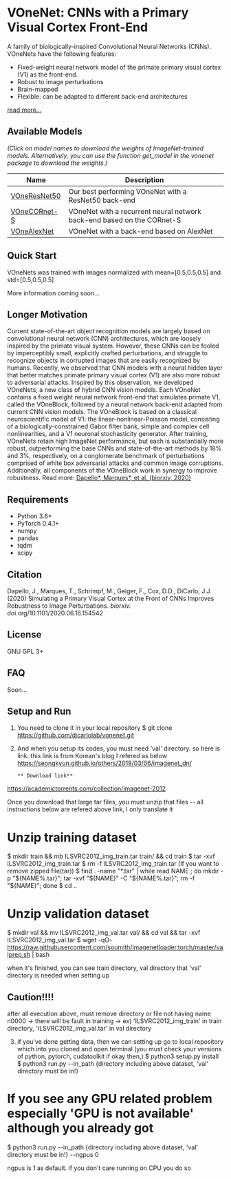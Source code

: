 
# VOneNet: CNNs with a Primary Visual Cortex Front-End

A family of biologically-inspired Convolutional Neural Networks (CNNs). VOneNets have the following features:
- Fixed-weight neural network model of the primate primary visual cortex (V1) as the front-end.
- Robust to image perturbations
- Brain-mapped
- Flexible: can be adapted to different back-end architectures

[read more...](#longer-motivation)

## Available Models
*(Click on model names to download the weights of ImageNet-trained models. Alternatively, you can use the function get_model in the vonenet package to download the weights.)*

| Name     | Description                                                              |
| -------- | ------------------------------------------------------------------------ |
| [VOneResNet50](https://vonenet-models.s3.us-east-2.amazonaws.com/voneresnet50_e70.pth.tar) | Our best performing VOneNet with a ResNet50 back-end |
| [VOneCORnet-S](https://vonenet-models.s3.us-east-2.amazonaws.com/vonecornets_e70.pth.tar) | VOneNet with a recurrent neural network back-end based on the CORnet-S |
| [VOneAlexNet](https://vonenet-models.s3.us-east-2.amazonaws.com/vonealexnet_e70.pth.tar) | VOneNet with a back-end based on AlexNet         |


## Quick Start

VOneNets was trained with images normalized with mean=[0.5,0.5,0.5] and std=[0.5,0.5,0.5]

More information coming soon...


## Longer Motivation

Current state-of-the-art object recognition models are largely based on convolutional neural network (CNN) architectures, which are loosely inspired by the primate visual system. However, these CNNs can be fooled by imperceptibly small, explicitly crafted perturbations, and struggle to recognize objects in corrupted images that are easily recognized by humans. Recently, we observed that CNN models with a neural hidden layer that better matches primate primary visual cortex (V1) are also more robust to adversarial attacks. Inspired by this observation, we developed VOneNets, a new class of hybrid CNN vision models. Each VOneNet contains a fixed weight neural network front-end that simulates primate V1, called the VOneBlock, followed by a neural network back-end adapted from current CNN vision models. The VOneBlock is based on a classical neuroscientific model of V1: the linear-nonlinear-Poisson model, consisting of a biologically-constrained Gabor filter bank, simple and complex cell nonlinearities, and a V1 neuronal stochasticity generator. After training, VOneNets retain high ImageNet performance, but each is substantially more robust, outperforming the base CNNs and state-of-the-art methods by 18% and 3%, respectively, on a conglomerate benchmark of perturbations comprised of white box adversarial attacks and common image corruptions. Additionally, all components of the VOneBlock work in synergy to improve robustness. 
Read more: [Dapello\*, Marques\*, et al. (biorxiv, 2020)](https://doi.org/10.1101/2020.06.16.154542)



## Requirements

- Python 3.6+
- PyTorch 0.4.1+
- numpy
- pandas
- tqdm
- scipy


## Citation

Dapello, J., Marques, T., Schrimpf, M., Geiger, F., Cox, D.D., DiCarlo, J.J. (2020) Simulating a Primary Visual Cortex at the Front of CNNs Improves Robustness to Image Perturbations. *biorxiv.* doi.org/10.1101/2020.06.16.154542


## License

GNU GPL 3+


## FAQ

Soon...

## Setup and Run

1. You need to clone it in your local repository
  $ git clone https://github.com/dicarlolab/vonenet.git
   
2. And when you setup its codes, you must need 'val' directory. so here is link.
  this link is from Korean's blog I refered as below https://seongkyun.github.io/others/2019/03/06/imagenet_dn/
  
       ** Download link**
  https://academictorrents.com/collection/imagenet-2012 
  
  Once you download that large tar files, you must unzip that files
  -- all instructions below are refered above link, I only translate it
  
  # Unzip training dataset
  $ mkdir train && mb ILSVRC2012_img_train.tar train/ && cd train
  $ tar -xvf ILSVRC2012_img_train.tar
  $ rm -f ILSVRC2012_img_train.tar    (If you want to remove zipped file(tar))
  $ find . -name "*.tar" | while read NAME ; do mkdir -p "${NAME%.tar}"; tar -xvf "${NAME}" -C "${NAME%.tar}"; rm -f "${NAME}"; done
  $ cd ..
  
  # Unzip validation dataset
  $ mkdir val && mv ILSVRC2012_img_val.tar val/ && cd val && tar -xvf ILSVRC2012_img_val.tar
  $ wget -qO- https://raw.githubusercontent.com/soumith/imagenetloader.torch/master/valprep.sh | bash
  
  when it's finished, you can see train directory, val directory
  that 'val' directory is needed when setting up 
  
  ## Caution!!!!
  after all execution above, must remove directory or file not having name n0000
  -> there will be fault in training
  -> ex) 'ILSVRC2012_img_train' in train directory, 'ILSVRC2012_img_val.tar' in val directory
  
3. if you've done getting data, then we can setting up
  go to local repository which into you cloned and open terminal (you must check your versions of python, pytorch, cudatoolkit if okay then,)
  $ python3 setup.py install
  $ python3 run.py --in_path {directory including above dataset, 'val' directory must be in!} 
  
  # If you see any GPU related problem especially 'GPU is not available' although you already got
  $ python3 run.py --in_path {directory including above dataset, 'val' directory must be in!} --ngpus 0
  
  ngpus is 1 as default. if you don't care running on CPU you do so  
  
  
  

